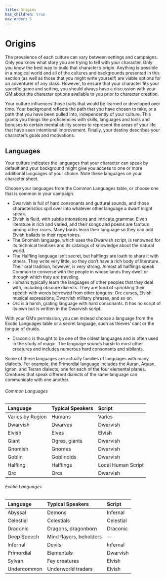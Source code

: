 ```yaml
---
title: Origins
has_children: true
nav_order: 5
---
```


# Origins
The prevalence of each culture can vary between settings and campaigns. Only you know what story you are trying to tell with your character. Only you know the best way to build that character’s origin. Anything is possible in a magical world and all of the cultures and backgrounds presented in this section (as well as those that you might write yourself) are viable options for an adventurer of any class. However, to ensure that your character fits your specific game and setting, you should always have a discussion with your GM about the character options available to you prior to character creation.

Your culture influences those traits that would be learned or developed over time. Your background reflects the path that you have chosen to take, or a path that you have been pulled into, independently of your culture. This grants you things like proficiencies with skills, languages and tools and bonuses to certain mental ability scores to represent the areas of your life that have seen intentional improvement. Finally, your destiny describes your character’s goals and motivations.

## Languages
Your culture indicates the languages that your character can speak by default and your background might give you access to one or more additional languages of your choice. Note these languages on your character sheet.

Choose your languages from the Common Languages table, or choose one that is common in your campaign.
* Dwarvish is full of hard consonants and guttural sounds, and those characteristics spill over into whatever other language a dwarf might speak.
* Elvish is fluid, with subtle intonations and intricate grammar. Elven literature is rich and varied, and their songs and poems are famous among other races. Many bards learn their language so they can add Elvish ballads to their repertoires.
* The Gnomish language, which uses the Dwarvish script, is renowned for its technical treatises and its catalogs of knowledge about the natural world.
* The Halfling language isn’t secret, but halflings are loath to share it with others. They write very little, so they don’t have a rich body of literature. Their oral tradition, however, is very strong. Almost all halflings speak Common to converse with the people in whose lands they dwell or through which they are traveling.
* Humans typically learn the languages of other peoples that they deal with, including obscure dialects. They are fond of sprinkling their speech with words borrowed from other tongues: Orc curses, Elvish musical expressions, Dwarvish military phrases, and so on.
* Orc is a harsh, grating language with hard consonants. It has no script of its own but is written in the Dwarvish script.

With your GM’s permission, you can instead choose a language from the Exotic Languages table or a secret language, such as thieves’ cant or the tongue of druids.
* Draconic is thought to be one of the oldest languages and is often used in the study of magic. The language sounds harsh to most other creatures and includes numerous hard consonants and sibilants.

Some of these languages are actually families of languages with many dialects. For example, the Primordial language includes the Auran, Aquan, Ignan, and Terran dialects, one for each of the four elemental planes. Creatures that speak different dialects of the same language can communicate with one another.

###### Common Languages

| Language | Typical Speakers | Script |
|:---------|:-----------------|:-------|
| Varies by Region | Humans | Varies |
| Dwarvish | Dwarves | Dwarvish |
| Elvish | Elves | Elvish |
| Giant | Ogres, giants | Dwarvish |
| Gnomish | Gnomes | Dwarvish |
| Goblin | Goblinoids | Dwarvish |
| Halfling | Halflings | Local Human Script |
| Orc | Orcs | Dwarvish |

###### Exotic Languages

| Language | Typical Speakers | Script |
|:---------|:-----------------|:-------|
| Abyssal | Demons | Infernal |
| Celestial | Celestials | Celestial |
| Draconic | Dragons, dragonborn | Draconic |
| Deep Speech | Mind flayers, beholders	| — |
| Infernal | Devils | Infernal |
| Primordial | Elementals | Dwarvish |
| Sylvan | Fey creatures | Elvish |
| Undercommon | Underworld traders | Elvish |
